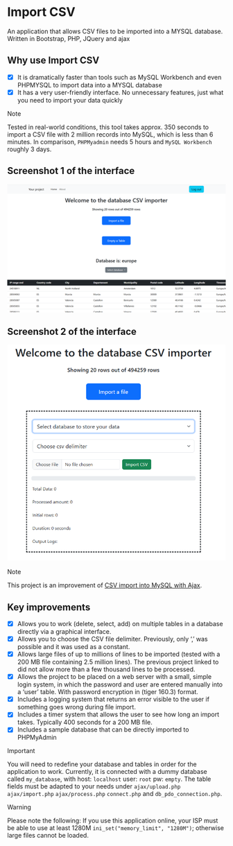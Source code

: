 # Import CSV
An application that allows CSV files to be imported into a MYSQL database. Written in Bootstrap, PHP, JQuery and ajax
## Why use Import CSV
- [x] It is dramatically faster than tools such as MySQL Workbench and even PHPMYSQL to import data into a MYSQL database
- [x] It has a very user-friendly interface. No unnecessary features, just what you need to import your data quickly
> [!NOTE]
> Tested in real-world conditions, this tool takes approx. 350 seconds to import a CSV file with 2 million records into MySQL, which is less than 6 minutes. In comparison, `PHPMyadmin` needs 5 hours and `MySQL Workbench` roughly 3 days.
## Screenshot 1 of the interface
![Screenshot of the interface](https://github.com/andymcraae1/importcsv/blob/main/screenshots/Image_1.PNG)

## Screenshot 2 of the interface
![Screenshot of the interface](https://github.com/andymcraae1/importcsv/blob/main/screenshots/Image_2.PNG)

> [!NOTE]
> This project is an improvement of [CSV import into MySQL with Ajax](https://www.webslesson.info/2019/11/csv-import-using-ajax-progress-bar-in-php.html).


## Key improvements
- [x] Allows you to work (delete, select, add) on multiple tables in a database directly via a graphical interface.
- [x] Allows you to choose the CSV file delimiter. Previously, only ‘,’ was possible and it was used as a constant.
- [x] Allows large files of up to millions of lines to be imported (tested with a 200 MB file containing 2.5 million lines). The previous project linked to did not allow more than a few thousand lines to be processed.
- [x] Allows the project to be placed on a web server with a small, simple login system, in which the password and user are entered manually into a ‘user’ table. With password encryption in (tiger 160.3) format.
- [x] Includes a logging system that returns an error visible to the user if something goes wrong during file import.
- [x] Includes a timer system that allows the user to see how long an import takes. Typically 400 seconds for a 200 MB file.
- [x] Includes a sample database that can be directly imported to PHPMyAdmin

> [!IMPORTANT]
>  You will need to redefine your database and tables in order for the application to work. Currently, it is connected with a dummy database called `my_database`, with host: `localhost` user: `root` pw: `empty`. The table fields must be adapted to your needs under `ajax/upload.php` `ajax/import.php` `ajax/process.php` `connect.php` and `db_pdo_connection.php`.

> [!WARNING]
> Please note the following: If you use this application online, your ISP must be able to use at least 1280M `ini_set("memory_limit", "1280M")`; otherwise large files cannot be loaded.
